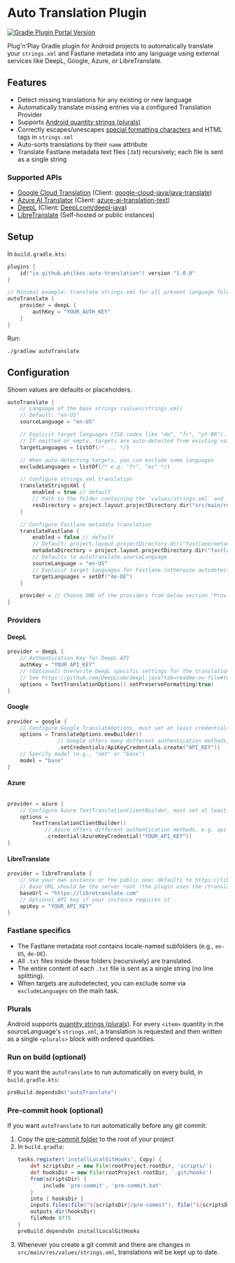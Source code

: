 # Auto Translation Plugin
<a href="https://plugins.gradle.org/plugin/io.github.philkes.auto-translation"><img alt="Gradle Plugin Portal Version" src="https://img.shields.io/gradle-plugin-portal/v/io.github.philkes.auto-translation"></a>


Plug'n'Play Gradle plugin for Android projects to automatically translate your `strings.xml` and Fastlane metadata into any language using external services like DeepL, Google, Azure, or LibreTranslate.

## Features

- Detect missing translations for any existing or new language
- Automatically translate missing entries via a configured Translation Provider
- Supports [Android quantity strings (plurals)](https://developer.android.com/guide/topics/resources/string-resource#Plurals)
- Correctly escapes/unescapes [special formatting characters](https://developer.android.com/guide/topics/resources/string-resource#escaping_quotes) and HTML tags in `strings.xml`
- Auto-sorts translations by their `name` attribute
- Translate Fastlane metadata text files (.txt) recursively; each file is sent as a single string

### Supported APIs
- [Google Cloud Translation](https://cloud.google.com/translate) (Client: [google-cloud-java/java-translate](https://github.com/googleapis/google-cloud-java/tree/main/java-translate))
- [Azure AI Translator](https://azure.microsoft.com/en-us/products/ai-services/ai-translator) (Client: [azure-ai-translation-text](https://github.com/Azure/azure-sdk-for-java/tree/azure-ai-translation-text_1.1.6/sdk/translation/azure-ai-translation-text/))
- [DeepL](https://www.deepl.com/en/pro-api) (Client: [DeepLcom/deepl-java](https://github.com/DeepLcom/deepl-java))
- [LibreTranslate](https://libretranslate.com/) (Self-hosted or public instances)

## Setup

In `build.gradle.kts`:
```kotlin
plugins {
    id("io.github.philkes.auto-translation") version "1.0.0"
}

// Minimal example: translate strings.xml for all present language folders using DeepL
autoTranslate {
    provider = deepL {
        authKey = "YOUR_AUTH_KEY"
    }
}
```

Run:
```shell
./gradlew autoTranslate
```

## Configuration

Shown values are defaults or placeholders.
```kotlin
autoTranslate {
    // Language of the base strings (values/strings.xml)
    // Default: "en-US"
    sourceLanguage = "en-US"

    // Explicit target languages (ISO codes like "de", "fr", "pt-BR").
    // If omitted or empty, targets are auto-detected from existing values-* folders.
    targetLanguages = listOf(/* ... */)

    // When auto-detecting targets, you can exclude some languages
    excludeLanguages = listOf(/* e.g. "fr", "es" */)

    // Configure strings.xml translation
    translateStringsXml {
        enabled = true // default
        // Path to the folder containing the `values/strings.xml` and `values-{targetLanguage}` folders.
        resDirectory = project.layout.projectDirectory.dir("src/main/res") // default
    }

    // Configure Fastlane metadata translation
    translateFastlane {
        enabled = false // default
        // Default: project.layout.projectDirectory.dir("fastlane/metadata/android")
        metadataDirectory = project.layout.projectDirectory.dir("fastlane/metadata/android") // default
        // Defaults to autoTranslate.sourceLanguage
        sourceLanguage = "en-US"
        // Explicit target languages for Fastlane (otherwise autodetected from folder names under metadataDirectory)
        targetLanguages = setOf("de-DE")
    }

    provider = // Choose ONE of the providers from below section "Providers"
}
```

### Providers

#### DeepL
```kotlin
provider = deepL {
    // Authentication Key for DeepL API
    authKey = "YOUR_API_KEY"
    // (Optional) Overwrite DeepL specific settings for the translations
    // See https://github.com/DeepLcom/deepl-java?tab=readme-ov-file#text-translation-options
    options = TextTranslationOptions().setPreserveFormatting(true)
}
```

#### Google
```kotlin
provider = google {
    // Configure Google TranslateOptions, must set at least credentials
    options = TranslateOptions.newBuilder() 
                // Google offers many different authentication methods, e.g. api key:
                .setCredentials(ApiKeyCredentials.create("API_KEY"))
    // Specify model (e.g., "nmt" or "base")
    model = "base"
}
```

#### Azure
```kotlin

provider = azure {
    // Configure Azure TextTranslationClientBuilder, must set at least credentials
    options = 
        TextTranslationClientBuilder() 
            // Azure offers different authentication methods, e.g. api key:
            .credential(AzureKeyCredential("YOUR_API_KEY"))
}
```

#### LibreTranslate
```kotlin
provider = libreTranslate {
    // Use your own instance or the public one; defaults to https://libretranslate.com
    // Base URL should be the server root (the plugin uses the /translate endpoint)
    baseUrl = "https://libretranslate.com"
    // Optional API key if your instance requires it
    apiKey = "YOUR_API_KEY"
}
```

### Fastlane specifics

- The Fastlane metadata root contains locale-named subfolders (e.g., `en-US`, `de-DE`).
- All `.txt` files inside these folders (recursively) are translated.
- The entire content of each `.txt` file is sent as a single string (no line splitting).
- When targets are autodetected, you can exclude some via `excludeLanguages` on the main task.

### Plurals

Android supports [quantity strings (plurals)](https://developer.android.com/guide/topics/resources/string-resource#Plurals).
For every `<item>` quantity in the sourceLanguage's `strings.xml`, a translation is requested and then written as a single `<plurals>` block with ordered quantities.

### Run on build (optional)

If you want the `autoTranslate` to run automatically on every build, in `build.gradle.kts`:
```kotlin
preBuild.dependsOn("autoTranslate")
```

### Pre-commit hook (optional)

If you want `autoTranslate` to run automatically before any git commit:
1. Copy the [pre-commit folder](./pre-commit) to the root of your project
2. In `build.gradle`:
    ```groovy
    tasks.register('installLocalGitHooks', Copy) {
        def scriptsDir = new File(rootProject.rootDir, 'scripts/')
        def hooksDir = new File(rootProject.rootDir, '.git/hooks')
        from(scriptsDir) {
            include 'pre-commit', 'pre-commit.bat'
        }
        into { hooksDir }
        inputs.files(file("${scriptsDir}/pre-commit"), file("${scriptsDir}/pre-commit.bat"))
        outputs.dir(hooksDir)
        fileMode 0775
    }
    preBuild.dependsOn installLocalGitHooks
    ```
3. Whenever you create a git commit and there are changes in `src/main/res/values/strings.xml`, translations will be kept up to date.
